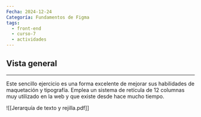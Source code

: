 ```yaml
---
Fecha: 2024-12-24
Categoría: Fundamentos de Figma
tags:
  - front-end
  - curso-7
  - actividades
---
```

## **Vista general**
---
Este sencillo ejercicio es una forma excelente de mejorar sus habilidades de maquetación y tipografía. Emplea un sistema de retícula de 12 columnas muy utilizado en la web y que existe desde hace mucho tiempo.

![[Jerarquía de texto y rejilla.pdf]]
